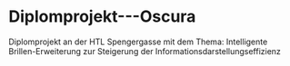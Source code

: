 # Diplomprojekt---Oscura
Diplomprojekt an der HTL Spengergasse mit dem Thema: Intelligente Brillen-Erweiterung zur Steigerung der Informationsdarstellungseffizienz
